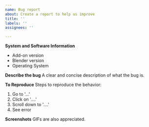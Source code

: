 ```yaml
---
name: Bug report
about: Create a report to help us improve
title: ''
labels: ''
assignees: ''

---
```


**System and Software Information**
- Add-on version
- Blender version
- Operating System

**Describe the bug**
A clear and concise description of what the bug is.

**To Reproduce**
Steps to reproduce the behavior:
1. Go to '...'
2. Click on '....'
3. Scroll down to '....'
4. See error

**Screenshots**
GIFs are also appreciated.
